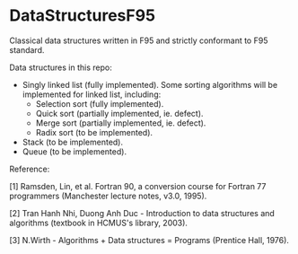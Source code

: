 # DataStructuresF95
Classical data structures written in F95 and strictly conformant to F95 standard. 

Data structures in this repo:

- Singly linked list (fully implemented). Some sorting algorithms will be implemented for linked list, including:
  + Selection sort (fully implemented).
  + Quick sort (partially implemented, ie. defect).
  + Merge sort (partially implemented, ie. defect).
  + Radix sort (to be implemented).
- Stack (to be implemented).
- Queue (to be implemented).

Reference:

[1] Ramsden, Lin, et al. Fortran 90, a conversion course for Fortran 77 programmers (Manchester lecture notes, v3.0, 1995).

[2] Tran Hanh Nhi, Duong Anh Duc - Introduction to data structures and algorithms (textbook in HCMUS's library, 2003).

[3] N.Wirth - Algorithms + Data structures = Programs (Prentice Hall, 1976).

